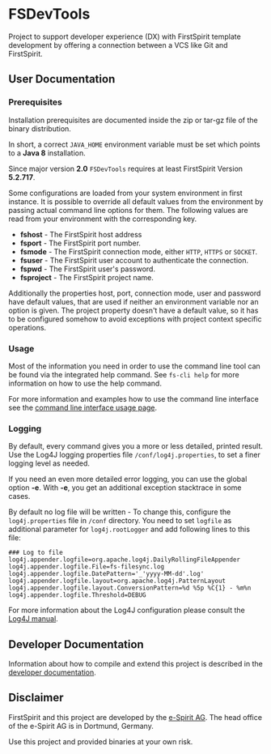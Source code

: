 # FSDevTools

Project to support developer experience (DX) with FirstSpirit template development by offering a connection between a VCS like Git and FirstSpirit.

## User Documentation

### Prerequisites
Installation prerequisites are documented inside the zip or tar-gz file of the binary distribution.

In short, a correct `JAVA_HOME` environment variable must be set which points to a **Java 8** installation.

Since major version **2.0** `FSDevTools` requires at least FirstSpirit Version **5.2.717**.  

Some configurations are loaded from your system environment in first instance.
It is possible to override all default values from the environment by passing actual command line options for them.
The following values are read from your environment with the corresponding key.

- **fshost** - The FirstSpirit host address
- **fsport** - The FirstSpirit port number.
- **fsmode** - The FirstSpirit connection mode, either `HTTP`, `HTTPS` or `SOCKET`.
- **fsuser** - The FirstSpirit user account to authenticate the connection.
- **fspwd** - The FirstSpirit user's password.
- **fsproject** - The FirstSpirit project name.

Additionally the properties host, port, connection mode, user and password have default values, that are used if neither an environment
variable nor an option is given. The project property doesn't have a default value, so it has to be configured somehow to avoid exceptions
with project context specific operations.

### Usage
Most of the information you need in order to use the command line tool can be found via the integrated help command.
See `fs-cli help` for more information on how to use the help command.

For more information and examples how to use the command line interface see the [command line interface usage page](documentation/CLI_USAGE.md).

### Logging

By default, every command gives you a more or less detailed, printed result. Use the Log4J logging properties
file `/conf/log4j.properties`, to set a finer logging level as needed.

If you need an even more detailed error logging, you can use the global option **-e**. With **-e**, you get
an additional exception stacktrace in some cases.

By default no log file will be written  - To change this, configure the `log4j.properties` file in `/conf` directory.
You need to set `logfile` as additional parameter for `log4j.rootLogger` and add following lines to this file:

```
### Log to file
log4j.appender.logfile=org.apache.log4j.DailyRollingFileAppender
log4j.appender.logfile.File=fs-filesync.log
log4j.appender.logfile.DatePattern='_'yyyy-MM-dd'.log'
log4j.appender.logfile.layout=org.apache.log4j.PatternLayout
log4j.appender.logfile.layout.ConversionPattern=%d %5p %C{1} - %m%n
log4j.appender.logfile.Threshold=DEBUG
```

For more information about the Log4J configuration please consult the [Log4J manual](https://logging.apache.org/log4j/1.2/manual.html).

## Developer Documentation

Information about how to compile and extend this project is described in the  [developer documentation](documentation/DEV_DOC.md).

## Disclaimer

FirstSpirit and this project are developed by the [e-Spirit AG](http://www.e-spirit.com).
The head office of the e-Spirit AG is in Dortmund, Germany.

Use this project and provided binaries at your own risk.
